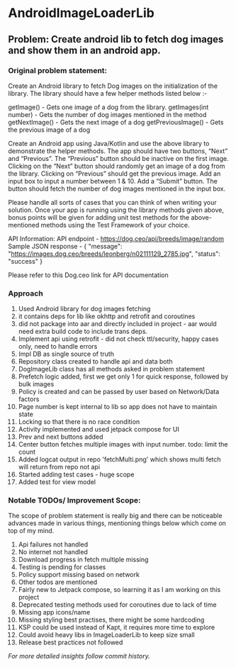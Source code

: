 # AndroidImageLoaderLib

## Problem: Create android lib to fetch dog images and show them in an android app.

### **Original problem statement:**

Create an Android library to fetch Dog images on the initialization of the library. The library 
should have a few helper methods listed below :-

getImage() - Gets one image of a dog from the library.
getImages(int number) - Gets the number of dog images mentioned in the method
getNextImage() - Gets the next image of a dog
getPreviousImage() - Gets the previous image of a dog


Create an Android app using Java/Kotlin and use the above library to demonstrate the helper methods. 
The app should have two buttons, “Next” and “Previous”. The “Previous” button should be inactive on 
the first image. Clicking on the “Next” button should randomly get an image of a dog from the 
library. Clicking on “Previous” should get the previous image. Add an input box to input a number 
between 1 & 10. Add a “Submit” button. The button should fetch the number of dog images mentioned 
in the input box.

Please handle all sorts of cases that you can think of when writing your solution.
Once your app is running using the library methods given above, bonus points will be given for 
adding unit test methods for the above-mentioned methods using the Test Framework of your choice. 

API Information:
API endpoint - https://dog.ceo/api/breeds/image/random
Sample JSON response -
{
    "message": "https://images.dog.ceo/breeds/leonberg/n02111129_2785.jpg",
    "status": "success"
}

Please refer to this Dog.ceo link for API documentation


### **Approach**

1. Used Android library for dog images fetching
2. it contains deps for lib like okhttp and retrofit and coroutines
3. did not package into aar and directly included in project - aar would need extra build code to include trans deps.
4. Implement api using retrofit - did not check ttl/security, happy cases only, need to handle errors
5. Impl DB as single source of truth
6. Repository class created to handle api and data both
7. DogImageLib class has all methods asked in problem statement
8. Prefetch logic added, first we get only 1 for quick response, followed by bulk images
9. Policy is created and can be passed by user based on Network/Data factors
10. Page number is kept internal to lib so app does not have to maintain state
11. Locking so that there is no race condition 
11. Activity implemented and used jetpack compose for UI
12. Prev and next buttons added
13. Center button fetches multiple images with input number. todo: limit the count
14. Added logcat output in repo 'fetchMulti.png' which shows multi fetch will return from repo not api
15. Started adding test cases - huge scope
16. Added test for view model



### **Notable TODOs/ Improvement Scope:**
The scope of problem statement is really big and there can be noticeable advances made in various 
things, mentioning things below which come on top of my mind.

1. Api failures not handled
2. No internet not handled
3. Download progress in fetch multiple missing
4. Testing is pending for classes
5. Policy support missing based on network
6. Other todos are mentioned
7. Fairly new to Jetpack compose, so learning it as I am working on this project
8. Deprecated testing methods used for coroutines due to lack of time
9. Missing app icons/name
10. Missing styling best practises, there might be some hardcoding
11. KSP could be used instead of Kapt, it requires more time to explore
12. Could avoid heavy libs in ImageLoaderLib to keep size small
13. Release best practices not followed


_For more detailed insights follow commit history._